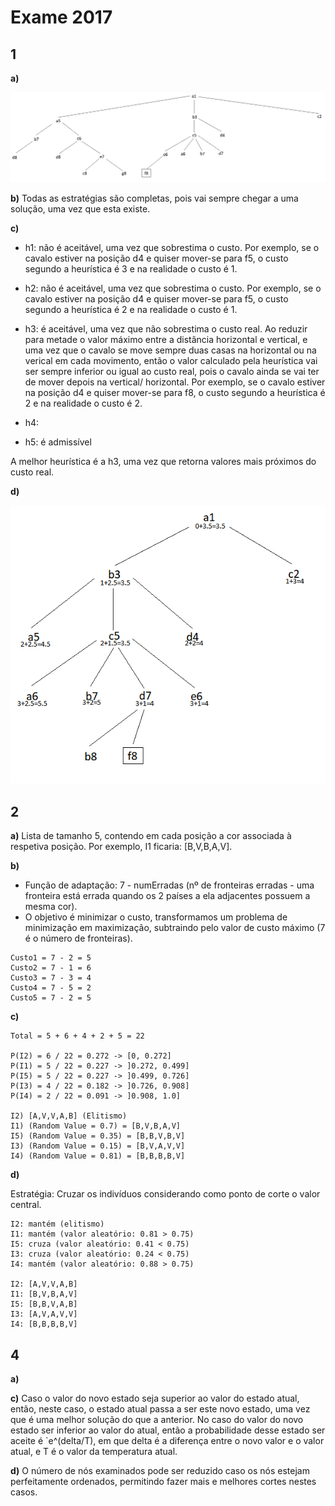 # Exame 2017

## 1

**a)**

![](images/ex_1a_2017.png)

**b)** Todas as estratégias são completas, pois vai sempre chegar a uma solução, uma vez que esta existe.

**c)**

* h1: não é aceitável, uma vez que sobrestima o custo. Por exemplo, se o cavalo estiver na posição d4 e quiser mover-se para f5, o custo segundo a heurística é 3 e na realidade o custo é 1.

* h2: não é aceitável, uma vez que sobrestima o custo. Por exemplo, se o cavalo estiver na posição d4 e quiser mover-se para f5, o custo segundo a heurística é 2 e na realidade o custo é 1.

* h3: é aceitável, uma vez que não sobrestima o custo real. Ao reduzir para metade o valor máximo entre a distância horizontal e vertical, e uma vez que o cavalo se move sempre duas casas na horizontal ou na verical em cada movimento, então o valor calculado pela heurística vai ser sempre inferior ou igual ao custo real, pois o cavalo ainda se vai ter de mover depois na vertical/ horizontal. Por exemplo, se o cavalo estiver na posição d4 e quiser mover-se para f8, o custo segundo a heurística é 2 e na realidade o custo é 2.

* h4: 

* h5: é admissível

A melhor heurística é a h3, uma vez que retorna valores mais próximos do custo real.

**d)**

![](images/ex_1d_2017.png)

## 2

**a)** Lista de tamanho 5, contendo em cada posição a cor associada à respetiva posição. Por exemplo, I1 ficaria: [B,V,B,A,V].

**b)** 

* Função de adaptação: 7 - numErradas (nº de fronteiras erradas - uma fronteira está errada quando os 2 países a ela adjacentes possuem a mesma cor).
* O objetivo é minimizar o custo, transformamos um problema de minimização em maximização, subtraindo pelo valor de custo máximo (7 é o número de fronteiras).

```
Custo1 = 7 - 2 = 5
Custo2 = 7 - 1 = 6
Custo3 = 7 - 3 = 4
Custo4 = 7 - 5 = 2
Custo5 = 7 - 2 = 5
```

**c)**

```
Total = 5 + 6 + 4 + 2 + 5 = 22

P(I2) = 6 / 22 = 0.272 -> [0, 0.272]
P(I1) = 5 / 22 = 0.227 -> ]0.272, 0.499]
P(I5) = 5 / 22 = 0.227 -> ]0.499, 0.726]
P(I3) = 4 / 22 = 0.182 -> ]0.726, 0.908]
P(I4) = 2 / 22 = 0.091 -> ]0.908, 1.0]

I2) [A,V,V,A,B] (Elitismo)
I1) (Random Value = 0.7) = [B,V,B,A,V]
I5) (Random Value = 0.35) = [B,B,V,B,V]
I3) (Random Value = 0.15) = [B,V,A,V,V]
I4) (Random Value = 0.81) = [B,B,B,B,V]
```

**d)**

Estratégia: Cruzar os indivíduos considerando como ponto de corte o valor central.

```
I2: mantém (elitismo)
I1: mantém (valor aleatório: 0.81 > 0.75)
I5: cruza (valor aleatório: 0.41 < 0.75)
I3: cruza (valor aleatório: 0.24 < 0.75)
I4: mantém (valor aleatório: 0.88 > 0.75)

I2: [A,V,V,A,B]
I1: [B,V,B,A,V]
I5: [B,B,V,A,B]
I3: [A,V,A,V,V]
I4: [B,B,B,B,V]
```

## 4

**a)**

**c)** Caso o valor do novo estado seja superior ao valor do estado atual, então, neste caso, o estado atual passa a ser este novo estado, uma vez que é uma melhor solução do que a anterior. No caso do valor do novo estado ser inferior ao valor do atual, então a probabilidade desse estado ser aceite é `e^(delta/T), em que delta é a diferença entre o novo valor e o valor atual, e T é o valor da temperatura atual.

**d)** O número de nós examinados pode ser reduzido caso os nós estejam perfeitamente ordenados, permitindo fazer mais e melhores cortes nestes casos.